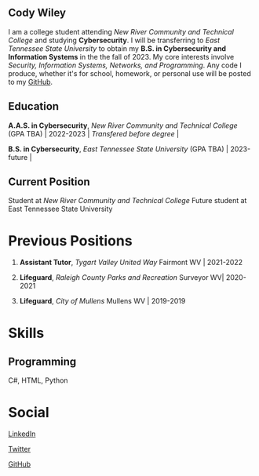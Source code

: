 ## Cody Wiley

I am a college student attending _New River Community and Technical College_ and studying **Cybersecurity**. I will be transferring to _East Tennessee State University_ to obtain my **B.S. in Cybersecurity and Information Systems** in the the fall of 2023. My core interests involve _Security, Information Systems, Networks, and Programming_. Any code I produce, whether it's for school, homework, or personal use will be posted to my [GitHub](https://github.com/cwiley02).

## Education

**A.A.S. in Cybersecurity**, *New River Community and Technical College* (GPA TBA) | 2022-2023 | *Transfered before degree* |

**B.S. in Cybersecurity**, *East Tennessee State University* (GPA TBA) | 2023-future |


## Current Position

Student at *New River Community and Technical College*
Future student at East Tennessee State University


# Previous Positions

1. **Assistant Tutor**, *Tygart Valley United Way* Fairmont WV | 2021-2022

2. **Lifeguard**, *Raleigh County Parks and Recreation* Surveyor WV| 2020-2021

3. **Lifeguard**, *City of Mullens* Mullens WV | 2019-2019


# Skills 

## Programming

C#, HTML, Python

# Social

[LinkedIn](https://www.linkedin.com/in/cody-wiley-30b678209/)

[Twitter](https://twitter.com/cwiley2002)

[GitHub](https://github.com/cwiley02)
